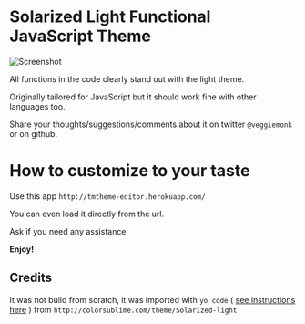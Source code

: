 # Solarized Light Functional JavaScript Theme
![Screenshot](https://github.com/veggiemonk/theme-solarized-light-fjs/raw/master/Screenshot_01.png)

All functions in the code clearly stand out with the light theme.

Originally tailored for JavaScript but it should work 
fine with other languages too.

Share your thoughts/suggestions/comments about it 
on twitter `@veggiemonk` or on github.


# How to customize to your taste

Use this app `http://tmtheme-editor.herokuapp.com/`

You can even load it directly from the url.

Ask if you need any assistance

**Enjoy!**

## Credits

It was not build from scratch, 
it was imported with `yo code` ( [see instructions here](https://code.visualstudio.com/docs/tools/yocode) ) 
from `http://colorsublime.com/theme/Solarized-light`
